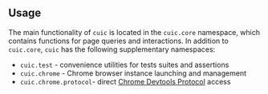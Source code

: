 ## Usage

The main functionality of `cuic` is located in the `cuic.core` namespace,
which contains functions for page queries and interactions. In addition to 
`cuic.core`, `cuic` has the following supplementary namespaces: 

  * `cuic.test` - convenience utilities for tests suites and assertions 
  * `cuic.chrome` - Chrome browser instance launching and management
  * `cuic.chrome.protocol`- direct [Chrome Devtools Protocol](https://chromedevtools.github.io/devtools-protocol)
    access 
